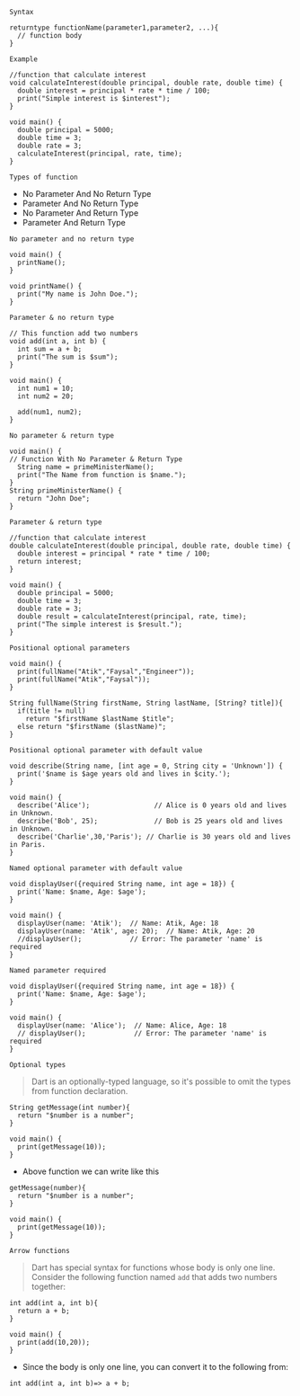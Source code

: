 `Syntax`
```
returntype functionName(parameter1,parameter2, ...){
  // function body
}
```

`Example`
```
//function that calculate interest
void calculateInterest(double principal, double rate, double time) {
  double interest = principal * rate * time / 100;
  print("Simple interest is $interest");
}

void main() {
  double principal = 5000;
  double time = 3;
  double rate = 3;
  calculateInterest(principal, rate, time);
}
```

`Types of function`
- No Parameter And No Return Type
- Parameter And No Return Type
- No Parameter And Return Type
- Parameter And Return Type

`No parameter and no return type`
```
void main() {
  printName();
}

void printName() {
  print("My name is John Doe.");
}
```

`Parameter & no return type`
```
// This function add two numbers
void add(int a, int b) {
  int sum = a + b;
  print("The sum is $sum");
}

void main() {
  int num1 = 10;
  int num2 = 20;

  add(num1, num2);
}
```

`No parameter & return type`
```
void main() {
// Function With No Parameter & Return Type
  String name = primeMinisterName();
  print("The Name from function is $name.");
}
String primeMinisterName() {
  return "John Doe";
}
```

`Parameter & return type`
```
//function that calculate interest
double calculateInterest(double principal, double rate, double time) {
  double interest = principal * rate * time / 100;
  return interest;
}

void main() {
  double principal = 5000;
  double time = 3;
  double rate = 3;
  double result = calculateInterest(principal, rate, time);
  print("The simple interest is $result.");
}
```

`Positional optional parameters`
```
void main() {
  print(fullName("Atik","Faysal","Engineer"));
  print(fullName("Atik","Faysal"));
}

String fullName(String firstName, String lastName, [String? title]){
  if(title != null)
    return "$firstName $lastName $title";
  else return "$firstName ($lastName)";
}
```

`Positional optional parameter with default value`
```
void describe(String name, [int age = 0, String city = 'Unknown']) {
  print('$name is $age years old and lives in $city.');
}

void main() {
  describe('Alice');                // Alice is 0 years old and lives in Unknown.
  describe('Bob', 25);              // Bob is 25 years old and lives in Unknown.
  describe('Charlie',30,'Paris'); // Charlie is 30 years old and lives in Paris.
}
```

`Named optional parameter with default value`
```
void displayUser({required String name, int age = 18}) {
  print('Name: $name, Age: $age');
}

void main() {
  displayUser(name: 'Atik');  // Name: Atik, Age: 18
  displayUser(name: 'Atik', age: 20);  // Name: Atik, Age: 20
  //displayUser();            // Error: The parameter 'name' is required
}
```

`Named parameter required`
```
void displayUser({required String name, int age = 18}) {
  print('Name: $name, Age: $age');
}

void main() {
  displayUser(name: 'Alice');  // Name: Alice, Age: 18
  // displayUser();            // Error: The parameter 'name' is required
}
```

`Optional types`
>Dart is an optionally-typed language, so it's possible to omit the types from function declaration. 

```
String getMessage(int number){
  return "$number is a number";
}

void main() {
  print(getMessage(10));
}
```

- Above function we can write like this
```
getMessage(number){
  return "$number is a number";
}

void main() {
  print(getMessage(10));
}
```

`Arrow functions`
>Dart has special syntax for functions whose body is only one line. Consider the following function named `add` that adds two numbers together: 

```
int add(int a, int b){
  return a + b;
}

void main() {
  print(add(10,20));
}
```

- Since the body is only one line, you can convert it to the following from:
```
int add(int a, int b)=> a + b;
```
